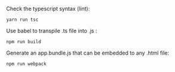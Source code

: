Check the typescript syntax (lint):

`yarn run tsc`

Use babel to transpile .ts file into .js :

`npm run build`

Generate an app.bundle.js that can be embedded to any .html file:

`npm run webpack`